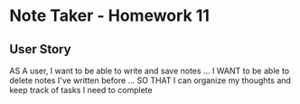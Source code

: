 # Note Taker - Homework 11

## User Story
AS A user, I want to be able to write and save notes ... I WANT to be able to delete notes I've written before ... SO THAT I can organize my thoughts and keep track of tasks I need to complete